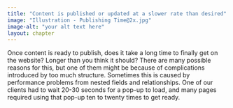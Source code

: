 ```yaml
---
title: "Content is published or updated at a slower rate than desired"
image: "Illustration - Publishing Time@2x.jpg"
image-alt: "your alt text here"
layout: chapter
---
```

Once content is ready to publish, does it take a long time to finally get on the website? Longer than you think it should? There are many possible reasons for this, but one of them might be because of complications introduced by too much structure. Sometimes this is caused by performance problems from nested fields and relationships. One of our clients had to wait 20-30 seconds for a pop-up to load, and many pages required using that pop-up ten to twenty times to get ready.
